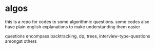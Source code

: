 # algos
this is a repo for codes to some algorithmic questions.
some codes also have plain english explanations to make understanding them easier

questions encompass backtracking, dp, trees, interview-type-questions amongst others
